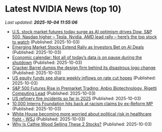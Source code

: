 # Latest NVIDIA News (top 10)
_Last updated: **2025-10-04 11:55:06**_

- [U.S. stock market futures today surge as AI optimism drives Dow, S&P 500, Nasdaq higher – Tesla, Nvidia, AMD lead rally – here’s the top stock to watch](https://economictimes.indiatimes.com/news/international/us/u-s-stock-market-futures-today-surge-as-ai-optimism-drives-dow-sp-500-nasdaq-higher-tesla-nvidia-amd-lead-rally-heres-the-top-stock-to-watch/articleshow/124290538.cms) (Published: 2025-10-03)
- [Emerging Market Stocks Extend Rally as Investors Bet on AI Deals](https://financialpost.com/pmn/business-pmn/emerging-market-stocks-extend-rally-as-investors-bet-on-ai-deals) (Published: 2025-10-03)
- [Economic calendar: Not all of today’s data is on pause during the shutdown](https://biztoc.com/x/e877d272d2d0714b) (Published: 2025-10-03)
- [Cracker Barrel dumps the design firm behind its disastrous logo change](https://biztoc.com/x/4dbdb8281413e858) (Published: 2025-10-03)
- [US equity funds see sharp weekly inflows on rate cut hopes](https://biztoc.com/x/86c404ee86081535) (Published: 2025-10-03)
- [S&P 500 Futures Rise in Premarket Trading; Anbio Biotechnology, Rigetti Computing Lead](https://biztoc.com/x/40447c86bfdeaee6) (Published: 2025-10-03)
- [US refinery fire incidents so far in 2025](https://biztoc.com/x/4201974de7704a64) (Published: 2025-10-03)
- [10,000 Interns Foundation hits back at racism claims by ex-Reform MP](https://biztoc.com/x/3bc428d55be06b44) (Published: 2025-10-03)
- [White House becoming more worried about political risk in healthcare fight - WSJ](https://biztoc.com/x/302c4370fafb9389) (Published: 2025-10-03)
- [Why Is Cathie Wood Selling These 2 Stocks?](https://biztoc.com/x/463cb4e91fe41c93) (Published: 2025-10-03)

